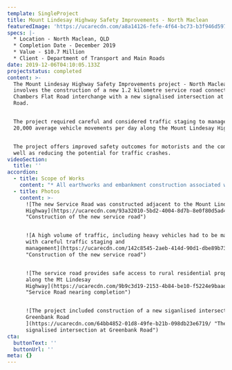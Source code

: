 ```yaml
---
template: SingleProject
title: Mount Lindesay Highway Safety Improvements - North Maclean
featuredImage: 'https://ucarecdn.com/a8a14126-fefe-4f64-bc73-b3f946d59727/'
specs: |-
  * Location - North Maclean, QLD
  * Completion Date - December 2019 
  * Value - $10.7 Million
  * Client - Department of Transport and Main Roads
date: 2019-12-06T04:10:05.133Z
projectstatus: completed
content: >-
  The Mount Lindesay Highway Safety Improvements project - North Maclean
  involves the construction of a new 1.2 kilometre service road connecting the
  Chambers Flat Road interchange with a new signalised intersection at Greenbank
  Road. 


  The project required careful and considered traffic staging to manage the
  20,000 average vehicle movements per day along the Mount Lindesay Highway. 


  The project offers improved safety outcomes for motorists and the community as
  well as reducing the potential for traffic crashes.
videoSection:
  title: ''
accordion:
  - title: Scope of Works
    content: "* All earthworks and embankment construction associated with the service road. \r\n* Installation of large culvert structures beneath the Mount Lindesay Highway including staged construction and traffic movements to accommodate these. \r\n* Installation of service and drainage infrastructure. \r\n* Construction of all pavement surfaces including concrete, asphalt and seal finishes.  \r\n* Installation of masts and lights for a new signalised intersection at Greenbank Road.\r\n* Construction of new private property accesses to the boundary of several rural residential and business/industrial properties. \r\n* Nightworks on the Mount Lindesay Highway including the implementation of traffic control and installation of traffic barriers. \r\n* Complex traffic staging and temporary traffic arrangements designed and implemented to TMR’s MUTCD and the relevant AustRoads standards. \r\n* Significant community consultation with affected properties and businesses."
  - title: Photos
    content: >-
      ![The new Service Road was constructed adjacent to the Mount Lindesay
      Highway](https://ucarecdn.com/93a32010-5bd2-4004-8d7b-8e0f80d5ad4e/
      "Construction of the new service road")


      ![A high volume of traffic, including heavy vehicles had to be managed
      with careful traffic staging and
      management](https://ucarecdn.com/142c8545-2aeb-414d-90d1-dbe89b733c3a/
      "Construction of the new service road")


      ![The service road provides safe access to rural residential properties
      along the Mt Lindesay
      Highway](https://ucarecdn.com/9b9c3d19-2153-4b84-be10-f5224e9baad8/
      "Service Road nearing completion")


      ![The project included construction of a new siganlised intersection at
      Greenbank Road
      ](https://ucarecdn.com/64bb4852-01d8-49fe-b21b-098db23e6719/ "The new
      signalised intersection at Greenbank Road")
cta:
  buttonText: ''
  buttonUrl: ''
meta: {}
---
```


